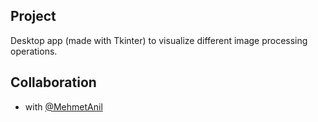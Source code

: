 ## Project

Desktop app (made with Tkinter) to visualize different image processing operations. 


## Collaboration

- with [@MehmetAnil](https://github.com/MehmetAnil) 
